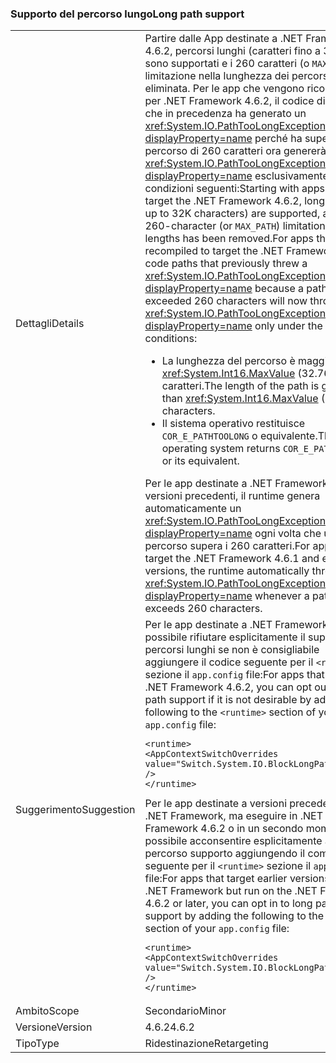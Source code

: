 ### <a name="long-path-support"></a><span data-ttu-id="c209c-101">Supporto del percorso lungo</span><span class="sxs-lookup"><span data-stu-id="c209c-101">Long path support</span></span>

|   |   |
|---|---|
|<span data-ttu-id="c209c-102">Dettagli</span><span class="sxs-lookup"><span data-stu-id="c209c-102">Details</span></span>|<span data-ttu-id="c209c-103">Partire dalle App destinate a .NET Framework 4.6.2, percorsi lunghi (caratteri fino a 32 KB) sono supportati e i 260 caratteri (o <code>MAX_PATH</code>) limitazione nella lunghezza dei percorsi è stata eliminata. Per le app che vengono ricompilate per .NET Framework 4.6.2, il codice di percorsi che in precedenza ha generato un <xref:System.IO.PathTooLongException?displayProperty=name> perché ha superato un percorso di 260 caratteri ora genererà un <xref:System.IO.PathTooLongException?displayProperty=name> esclusivamente nelle condizioni seguenti:</span><span class="sxs-lookup"><span data-stu-id="c209c-103">Starting with apps that target the .NET Framework 4.6.2, long paths (of up to 32K characters) are supported, and the 260-character (or <code>MAX_PATH</code>) limitation on path lengths has been removed.For apps that are recompiled to target the .NET Framework 4.6.2, code paths that previously threw a <xref:System.IO.PathTooLongException?displayProperty=name> because a path exceeded 260 characters will now throw a <xref:System.IO.PathTooLongException?displayProperty=name> only under the following conditions:</span></span><ul><li><span data-ttu-id="c209c-104">La lunghezza del percorso è maggiore di <xref:System.Int16.MaxValue> (32.767) caratteri.</span><span class="sxs-lookup"><span data-stu-id="c209c-104">The length of the path is greater than <xref:System.Int16.MaxValue> (32,767) characters.</span></span></li><li><span data-ttu-id="c209c-105">Il sistema operativo restituisce <code>COR_E_PATHTOOLONG</code> o equivalente.</span><span class="sxs-lookup"><span data-stu-id="c209c-105">The operating system returns <code>COR_E_PATHTOOLONG</code> or its equivalent.</span></span></li></ul><span data-ttu-id="c209c-106">Per le app destinate a .NET Framework 4.6.1 e versioni precedenti, il runtime genera automaticamente un <xref:System.IO.PathTooLongException?displayProperty=name> ogni volta che un percorso supera i 260 caratteri.</span><span class="sxs-lookup"><span data-stu-id="c209c-106">For apps that target the .NET Framework 4.6.1 and earlier versions, the runtime automatically throws a <xref:System.IO.PathTooLongException?displayProperty=name> whenever a path exceeds 260 characters.</span></span>|
|<span data-ttu-id="c209c-107">Suggerimento</span><span class="sxs-lookup"><span data-stu-id="c209c-107">Suggestion</span></span>|<span data-ttu-id="c209c-108">Per le app destinate a .NET Framework 4.6.2, è possibile rifiutare esplicitamente il supporto di percorsi lunghi se non è consigliabile aggiungere il codice seguente per il <code>&lt;runtime&gt;</code> sezione il <code>app.config</code> file:</span><span class="sxs-lookup"><span data-stu-id="c209c-108">For apps that target the .NET Framework 4.6.2, you can opt out of long path support if it is not desirable by adding the following to the <code>&lt;runtime&gt;</code> section of your <code>app.config</code> file:</span></span><pre><code class="language-xml">&lt;runtime&gt;&#13;&#10;&lt;AppContextSwitchOverrides value=&quot;Switch.System.IO.BlockLongPaths=true&quot; /&gt;&#13;&#10;&lt;/runtime&gt;&#13;&#10;</code></pre><span data-ttu-id="c209c-109">Per le app destinate a versioni precedenti di .NET Framework, ma eseguire in .NET Framework 4.6.2 o in un secondo momento, è possibile acconsentire esplicitamente al tempo percorso supporto aggiungendo il comando seguente per il <code>&lt;runtime&gt;</code> sezione il <code>app.config</code> file:</span><span class="sxs-lookup"><span data-stu-id="c209c-109">For apps that target earlier versions of the .NET Framework but run on the .NET Framework 4.6.2 or later, you can opt in to long path support by adding the following to the <code>&lt;runtime&gt;</code> section of your <code>app.config</code> file:</span></span><pre><code class="language-xml">&lt;runtime&gt;&#13;&#10;&lt;AppContextSwitchOverrides value=&quot;Switch.System.IO.BlockLongPaths=false&quot; /&gt;&#13;&#10;&lt;/runtime&gt;&#13;&#10;</code></pre>|
|<span data-ttu-id="c209c-110">Ambito</span><span class="sxs-lookup"><span data-stu-id="c209c-110">Scope</span></span>|<span data-ttu-id="c209c-111">Secondario</span><span class="sxs-lookup"><span data-stu-id="c209c-111">Minor</span></span>|
|<span data-ttu-id="c209c-112">Versione</span><span class="sxs-lookup"><span data-stu-id="c209c-112">Version</span></span>|<span data-ttu-id="c209c-113">4.6.2</span><span class="sxs-lookup"><span data-stu-id="c209c-113">4.6.2</span></span>|
|<span data-ttu-id="c209c-114">Tipo</span><span class="sxs-lookup"><span data-stu-id="c209c-114">Type</span></span>|<span data-ttu-id="c209c-115">Ridestinazione</span><span class="sxs-lookup"><span data-stu-id="c209c-115">Retargeting</span></span>|

